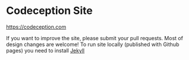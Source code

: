 # Codeception Site

https://codeception.com

If you want to improve the site, please submit your pull requests. Most of design changes are welcome!
To run site locally (published with Github pages) you need to install [Jekyll](https://jekyllrb.com/)
